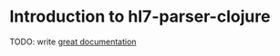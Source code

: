 # Introduction to hl7-parser-clojure

TODO: write [great documentation](http://jacobian.org/writing/what-to-write/)

